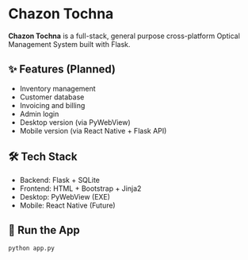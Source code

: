 # Chazon Tochna

**Chazon Tochna** is a full-stack, general purpose cross-platform Optical Management System built with Flask.

## ✨ Features (Planned)
- Inventory management
- Customer database
- Invoicing and billing
- Admin login
- Desktop version (via PyWebView)
- Mobile version (via React Native + Flask API)

## 🛠️ Tech Stack
- Backend: Flask + SQLite
- Frontend: HTML + Bootstrap + Jinja2
- Desktop: PyWebView (EXE)
- Mobile: React Native (Future)

## 🚀 Run the App

```bash
python app.py
